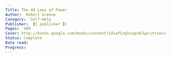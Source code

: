 ```yaml
---
Title: The 48 Laws of Power
Author:  Robert Greene
Category:  Self-Help
Publisher:  {{ publisher }}
Pages:  480
Cover: http://books.google.com/books/content?id=afCxg5sogvAC&printsec=frontcover&img=1&zoom=1&edge=curl&source=gbs_api,
Status: Complete
Date read: 
Progress:
---
```

